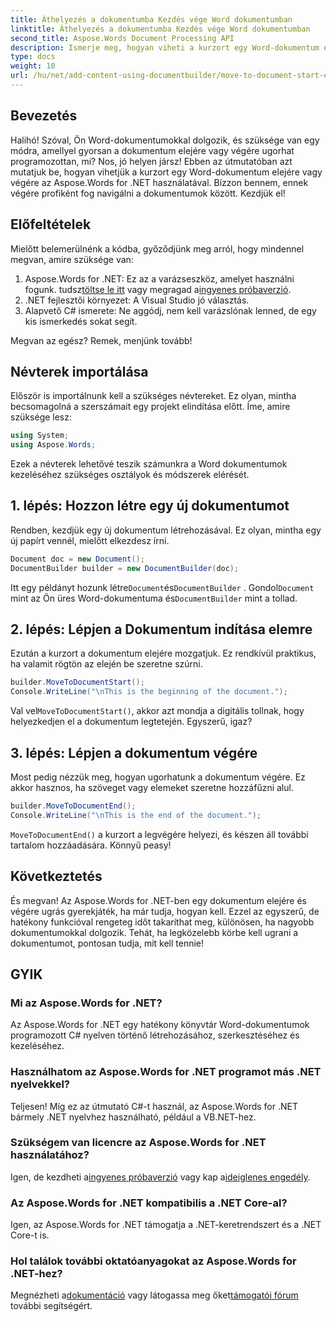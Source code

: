 ```yaml
---
title: Áthelyezés a dokumentumba Kezdés vége Word dokumentumban
linktitle: Áthelyezés a dokumentumba Kezdés vége Word dokumentumban
second_title: Aspose.Words Document Processing API
description: Ismerje meg, hogyan viheti a kurzort egy Word-dokumentum elejére és végére az Aspose.Words for .NET használatával. Átfogó útmutató lépésről lépésre utasításokkal és példákkal.
type: docs
weight: 10
url: /hu/net/add-content-using-documentbuilder/move-to-document-start-end/
---
```

## Bevezetés

Halihó! Szóval, Ön Word-dokumentumokkal dolgozik, és szüksége van egy módra, amellyel gyorsan a dokumentum elejére vagy végére ugorhat programozottan, mi? Nos, jó helyen jársz! Ebben az útmutatóban azt mutatjuk be, hogyan vihetjük a kurzort egy Word-dokumentum elejére vagy végére az Aspose.Words for .NET használatával. Bízzon bennem, ennek végére profiként fog navigálni a dokumentumok között. Kezdjük el!

## Előfeltételek

Mielőtt belemerülnénk a kódba, győződjünk meg arról, hogy mindennel megvan, amire szüksége van:

1.  Aspose.Words for .NET: Ez az a varázseszköz, amelyet használni fogunk. tudsz[töltse le itt](https://releases.aspose.com/words/net/) vagy megragad a[ingyenes próbaverzió](https://releases.aspose.com/).
2. .NET fejlesztői környezet: A Visual Studio jó választás.
3. Alapvető C# ismerete: Ne aggódj, nem kell varázslónak lenned, de egy kis ismerkedés sokat segít.

Megvan az egész? Remek, menjünk tovább!

## Névterek importálása

Először is importálnunk kell a szükséges névtereket. Ez olyan, mintha becsomagolná a szerszámait egy projekt elindítása előtt. Íme, amire szüksége lesz:

```csharp
using System;
using Aspose.Words;
```

Ezek a névterek lehetővé teszik számunkra a Word dokumentumok kezeléséhez szükséges osztályok és módszerek elérését.

## 1. lépés: Hozzon létre egy új dokumentumot

Rendben, kezdjük egy új dokumentum létrehozásával. Ez olyan, mintha egy új papírt vennél, mielőtt elkezdesz írni.

```csharp
Document doc = new Document();
DocumentBuilder builder = new DocumentBuilder(doc);
```

 Itt egy példányt hozunk létre`Document`és`DocumentBuilder` . Gondol`Document` mint az Ön üres Word-dokumentuma és`DocumentBuilder` mint a tollad.

## 2. lépés: Lépjen a Dokumentum indítása elemre

Ezután a kurzort a dokumentum elejére mozgatjuk. Ez rendkívül praktikus, ha valamit rögtön az elején be szeretne szúrni.

```csharp
builder.MoveToDocumentStart();
Console.WriteLine("\nThis is the beginning of the document.");
```

 Val vel`MoveToDocumentStart()`, akkor azt mondja a digitális tollnak, hogy helyezkedjen el a dokumentum legtetején. Egyszerű, igaz?

## 3. lépés: Lépjen a dokumentum végére

Most pedig nézzük meg, hogyan ugorhatunk a dokumentum végére. Ez akkor hasznos, ha szöveget vagy elemeket szeretne hozzáfűzni alul.

```csharp
builder.MoveToDocumentEnd();
Console.WriteLine("\nThis is the end of the document.");
```

`MoveToDocumentEnd()` a kurzort a legvégére helyezi, és készen áll további tartalom hozzáadására. Könnyű peasy!

## Következtetés

És megvan! Az Aspose.Words for .NET-ben egy dokumentum elejére és végére ugrás gyerekjáték, ha már tudja, hogyan kell. Ezzel az egyszerű, de hatékony funkcióval rengeteg időt takaríthat meg, különösen, ha nagyobb dokumentumokkal dolgozik. Tehát, ha legközelebb körbe kell ugrani a dokumentumot, pontosan tudja, mit kell tennie!

## GYIK

### Mi az Aspose.Words for .NET?  
Az Aspose.Words for .NET egy hatékony könyvtár Word-dokumentumok programozott C# nyelven történő létrehozásához, szerkesztéséhez és kezeléséhez.

### Használhatom az Aspose.Words for .NET programot más .NET nyelvekkel?  
Teljesen! Míg ez az útmutató C#-t használ, az Aspose.Words for .NET bármely .NET nyelvhez használható, például a VB.NET-hez.

### Szükségem van licencre az Aspose.Words for .NET használatához?  
 Igen, de kezdheti a[ingyenes próbaverzió](https://releases.aspose.com/) vagy kap a[ideiglenes engedély](https://purchase.aspose.com/temporary-license/).

### Az Aspose.Words for .NET kompatibilis a .NET Core-al?  
Igen, az Aspose.Words for .NET támogatja a .NET-keretrendszert és a .NET Core-t is.

### Hol találok további oktatóanyagokat az Aspose.Words for .NET-hez?  
Megnézheti a[dokumentáció](https://reference.aspose.com/words/net/) vagy látogassa meg őket[támogatói fórum](https://forum.aspose.com/c/words/8) további segítségért.
